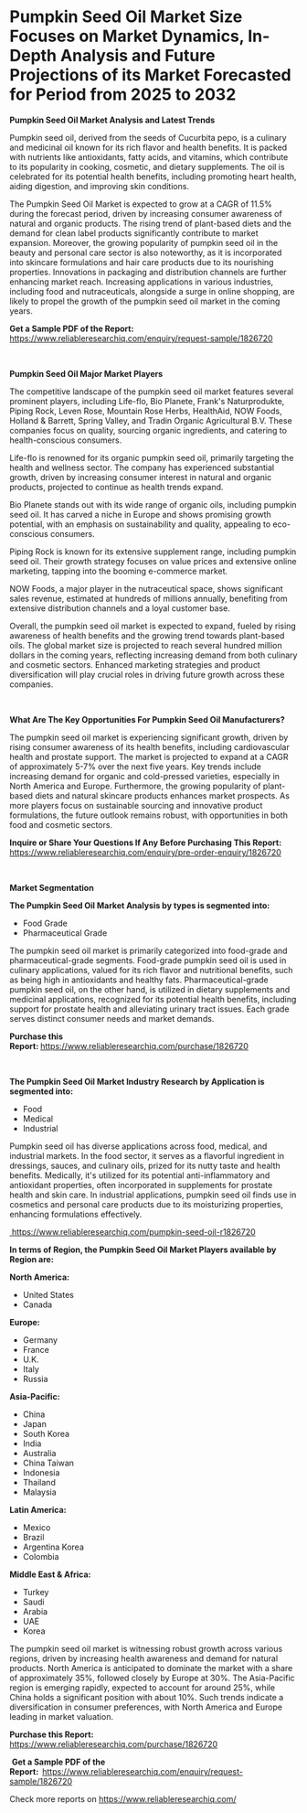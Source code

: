 <p><h1>Pumpkin Seed Oil Market Size Focuses on Market Dynamics, In-Depth Analysis and Future Projections of its Market Forecasted for Period from 2025 to 2032</h1></p><p><strong>Pumpkin Seed Oil Market Analysis and Latest Trends</strong></p>
<p><p>Pumpkin seed oil, derived from the seeds of Cucurbita pepo, is a culinary and medicinal oil known for its rich flavor and health benefits. It is packed with nutrients like antioxidants, fatty acids, and vitamins, which contribute to its popularity in cooking, cosmetic, and dietary supplements. The oil is celebrated for its potential health benefits, including promoting heart health, aiding digestion, and improving skin conditions.</p><p>The Pumpkin Seed Oil Market is expected to grow at a CAGR of 11.5% during the forecast period, driven by increasing consumer awareness of natural and organic products. The rising trend of plant-based diets and the demand for clean label products significantly contribute to market expansion. Moreover, the growing popularity of pumpkin seed oil in the beauty and personal care sector is also noteworthy, as it is incorporated into skincare formulations and hair care products due to its nourishing properties. Innovations in packaging and distribution channels are further enhancing market reach. Increasing applications in various industries, including food and nutraceuticals, alongside a surge in online shopping, are likely to propel the growth of the pumpkin seed oil market in the coming years.</p></p>
<p><strong>Get a Sample PDF of the Report:&nbsp;</strong> <a href="https://www.reliableresearchiq.com/enquiry/request-sample/1826720?utm_campaign=2245&utm_medium=2&utm_source=Github&utm_content=ia&utm_term=14022025&utm_id=pumpkin-seed-oil">https://www.reliableresearchiq.com/enquiry/request-sample/1826720</a></p>
<p>&nbsp;</p>
<p><strong>Pumpkin Seed Oil Major Market Players</strong></p>
<p><p>The competitive landscape of the pumpkin seed oil market features several prominent players, including Life-flo, Bio Planete, Frank's Naturprodukte, Piping Rock, Leven Rose, Mountain Rose Herbs, HealthAid, NOW Foods, Holland & Barrett, Spring Valley, and Tradin Organic Agricultural B.V. These companies focus on quality, sourcing organic ingredients, and catering to health-conscious consumers.</p><p>Life-flo is renowned for its organic pumpkin seed oil, primarily targeting the health and wellness sector. The company has experienced substantial growth, driven by increasing consumer interest in natural and organic products, projected to continue as health trends expand. </p><p>Bio Planete stands out with its wide range of organic oils, including pumpkin seed oil. It has carved a niche in Europe and shows promising growth potential, with an emphasis on sustainability and quality, appealing to eco-conscious consumers.</p><p>Piping Rock is known for its extensive supplement range, including pumpkin seed oil. Their growth strategy focuses on value prices and extensive online marketing, tapping into the booming e-commerce market. </p><p>NOW Foods, a major player in the nutraceutical space, shows significant sales revenue, estimated at hundreds of millions annually, benefiting from extensive distribution channels and a loyal customer base. </p><p>Overall, the pumpkin seed oil market is expected to expand, fueled by rising awareness of health benefits and the growing trend towards plant-based oils. The global market size is projected to reach several hundred million dollars in the coming years, reflecting increasing demand from both culinary and cosmetic sectors. Enhanced marketing strategies and product diversification will play crucial roles in driving future growth across these companies.</p></p>
<p>&nbsp;</p>
<p><strong>What Are The Key Opportunities For Pumpkin Seed Oil Manufacturers?</strong></p>
<p><p>The pumpkin seed oil market is experiencing significant growth, driven by rising consumer awareness of its health benefits, including cardiovascular health and prostate support. The market is projected to expand at a CAGR of approximately 5-7% over the next five years. Key trends include increasing demand for organic and cold-pressed varieties, especially in North America and Europe. Furthermore, the growing popularity of plant-based diets and natural skincare products enhances market prospects. As more players focus on sustainable sourcing and innovative product formulations, the future outlook remains robust, with opportunities in both food and cosmetic sectors.</p></p>
<p><strong>Inquire or Share Your Questions If Any Before Purchasing This Report:</strong> <a href="https://www.reliableresearchiq.com/enquiry/pre-order-enquiry/1826720?utm_campaign=2245&utm_medium=2&utm_source=Github&utm_content=ia&utm_term=14022025&utm_id=pumpkin-seed-oil">https://www.reliableresearchiq.com/enquiry/pre-order-enquiry/1826720</a></p>
<p>&nbsp;</p>
<p><strong>Market Segmentation</strong></p>
<p><strong>The Pumpkin Seed Oil Market Analysis by types is segmented into:</strong></p>
<p><ul><li>Food Grade</li><li>Pharmaceutical Grade</li></ul></p>
<p><p>The pumpkin seed oil market is primarily categorized into food-grade and pharmaceutical-grade segments. Food-grade pumpkin seed oil is used in culinary applications, valued for its rich flavor and nutritional benefits, such as being high in antioxidants and healthy fats. Pharmaceutical-grade pumpkin seed oil, on the other hand, is utilized in dietary supplements and medicinal applications, recognized for its potential health benefits, including support for prostate health and alleviating urinary tract issues. Each grade serves distinct consumer needs and market demands.</p></p>
<p><strong>Purchase this Report:&nbsp;</strong><a href="https://www.reliableresearchiq.com/purchase/1826720?utm_campaign=2245&utm_medium=2&utm_source=Github&utm_content=ia&utm_term=14022025&utm_id=pumpkin-seed-oil">https://www.reliableresearchiq.com/purchase/1826720</a></p>
<p>&nbsp;</p>
<p><strong>The Pumpkin Seed Oil Market Industry Research by Application is segmented into:</strong></p>
<p><ul><li>Food</li><li>Medical</li><li>Industrial</li></ul></p>
<p><p>Pumpkin seed oil has diverse applications across food, medical, and industrial markets. In the food sector, it serves as a flavorful ingredient in dressings, sauces, and culinary oils, prized for its nutty taste and health benefits. Medically, it's utilized for its potential anti-inflammatory and antioxidant properties, often incorporated in supplements for prostate health and skin care. In industrial applications, pumpkin seed oil finds use in cosmetics and personal care products due to its moisturizing properties, enhancing formulations effectively.</p></p>
<p><a href="https://www.reliableresearchiq.com/pumpkin-seed-oil-r1826720?utm_campaign=2245&utm_medium=2&utm_source=Github&utm_content=ia&utm_term=14022025&utm_id=pumpkin-seed-oil">&nbsp;https://www.reliableresearchiq.com/pumpkin-seed-oil-r1826720</a></p>
<p><strong>In terms of Region, the Pumpkin Seed Oil Market Players available by Region are:</strong></p>
<p>
    <p> <strong> North America: </strong>
        <ul>
            <li>United States</li>
            <li>Canada</li>
        </ul>
        </p> 
    <p> <strong> Europe: </strong>
        <ul>
            <li>Germany</li>
            <li>France</li>
            <li>U.K.</li>
            <li>Italy</li>
            <li>Russia</li>
        </ul>
        </p> 
    <p> <strong> Asia-Pacific: </strong>
        <ul>
            <li>China</li>
            <li>Japan</li>
            <li>South Korea</li>
            <li>India</li>
            <li>Australia</li>
            <li>China Taiwan</li>
            <li>Indonesia</li>
            <li>Thailand</li>
            <li>Malaysia</li>
        </ul>
        </p> 
    <p> <strong> Latin America: </strong>
        <ul>
            <li>Mexico</li>
            <li>Brazil</li>
            <li>Argentina Korea</li>
            <li>Colombia</li>
        </ul>
        </p> 
    <p> <strong> Middle East & Africa: </strong>
        <ul>
            <li>Turkey</li>
            <li>Saudi</li>
            <li>Arabia</li>
            <li>UAE</li>
            <li>Korea</li>
        </ul>
    </p>
    </p>
<p><p>The pumpkin seed oil market is witnessing robust growth across various regions, driven by increasing health awareness and demand for natural products. North America is anticipated to dominate the market with a share of approximately 35%, followed closely by Europe at 30%. The Asia-Pacific region is emerging rapidly, expected to account for around 25%, while China holds a significant position with about 10%. Such trends indicate a diversification in consumer preferences, with North America and Europe leading in market valuation.</p></p>
<p><strong>Purchase this Report: </strong><a href="https://www.reliableresearchiq.com/purchase/1826720?utm_campaign=2245&utm_medium=2&utm_source=Github&utm_content=ia&utm_term=14022025&utm_id=pumpkin-seed-oil">https://www.reliableresearchiq.com/purchase/1826720</a></p>
<p>&nbsp;<strong>Get a Sample PDF of the Report:&nbsp;&nbsp;</strong><a href="https://www.reliableresearchiq.com/enquiry/request-sample/1826720?utm_campaign=2245&utm_medium=2&utm_source=Github&utm_content=ia&utm_term=14022025&utm_id=pumpkin-seed-oil">https://www.reliableresearchiq.com/enquiry/request-sample/1826720</a></p>
<p><strong></strong></p>
<p>Check more reports on <a href="https://www.reliableresearchiq.com/?utm_campaign=2245&utm_medium=2&utm_source=Github&utm_content=ia&utm_term=14022025&utm_id=pumpkin-seed-oil">https://www.reliableresearchiq.com/</a></p>